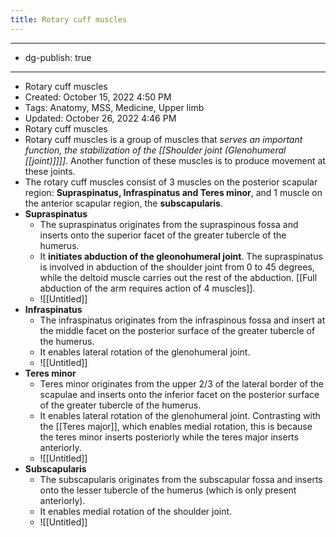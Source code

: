 ```yaml
---
title: Rotary cuff muscles
---
```


- --
- dg-publish: true
- --
- Rotary cuff muscles
- Created: October 15, 2022 4:50 PM
- Tags: Anatomy, MSS, Medicine, Upper limb
- Updated: October 26, 2022 4:46 PM
- Rotary cuff muscles
- Rotary cuff muscles is a group of muscles that *serves an important function, the stabilization of the [[Shoulder joint (Glenohumeral [[joint)]]]]*. Another function of these muscles is to produce movement at these joints.
- The rotary cuff muscles consist of 3 muscles on the posterior scapular region: **Supraspinatus, Infraspinatus and Teres minor**, and 1 muscle on the anterior scapular region, the ****************************subscapularis****************************.
- **************************Supraspinatus**************************
	- The supraspinatus originates from the supraspinous fossa and inserts onto the superior facet of the greater tubercle of the humerus.
	- It **********************************************initiates abduction of the gleonohumeral joint**********************************************. The supraspinatus is involved in abduction of the shoulder joint from 0 to 45 degrees, while the deltoid muscle carries out the rest of the abduction. [[Full abduction of the arm requires action of 4 muscles]].
	- ![[Untitled]]
- **************************Infraspinatus**************************
	- The infraspinatus originates from the infraspinous fossa and insert at the middle facet on the posterior surface of the greater tubercle of the humerus.
	- It enables lateral rotation of the glenohumeral joint.
	- ![[Untitled]]
- **********************Teres minor**********************
	- Teres minor originates from the upper 2/3 of the lateral border of the scapulae and inserts onto the inferior facet on the posterior surface of the greater tubercle of the humerus.
	- It enables lateral rotation of the glenohumeral joint. Contrasting with the [[Teres major]], which enables medial rotation, this is because the teres minor inserts posteriorly while the teres major inserts anteriorly.
	- ![[Untitled]]
- **************************Subscapularis**************************
	- The subscapularis originates from the subscapular fossa and inserts onto the lesser tubercle of the humerus (which is only present anteriorly).
	- It enables medial rotation of the shoulder joint.
	- ![[Untitled]]